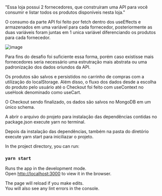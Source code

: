 "Essa loja possui 2 fornecedores, que construíram uma API para você consumir e listar todos os produtos disponíveis nesta loja."

O consumo da parte API foi feito por fetch dentro dos useEffects e armazenados em uma variável para cada fornecedor, posteriormente as duas variáveis foram juntas em 1 unica variável diferenciando os produtos para cada fornecedor.

![image](https://user-images.githubusercontent.com/71605566/139510056-d450dc11-467c-49bb-88fe-ce04e0e1a36d.png)


Para fins do desafio foi suficiente essa forma, porém caso existisse mais fornecedores seria necessário uma estrutração mais abstrata ou uma padronização dos dados oriundos da API.

Os produtos são salvos e persistidos no carrinho de compras com a utilização do localStorage. Além disso, o fluxo dos dados desde a escolha do produto pelo usuário
 até o Checkout foi feito com useContext no useHook denominado como useCart.
 
 O Checkout sendo finalizado, os dados são salvos no MongoDB em um único schema.

A abrir o arquivo do projeto para instalação das dependências contidas no package.json execute yarn no terminal.

Depois da instalação das dependências, também na pasta do diretório execute yarn start para iniciliazar o projeto.



In the project directory, you can run:

### `yarn start`

Runs the app in the development mode.\
Open [http://localhost:3000](http://localhost:3000) to view it in the browser.

The page will reload if you make edits.\
You will also see any lint errors in the console.

